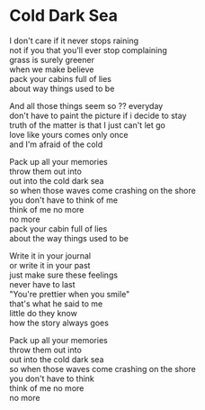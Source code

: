 # Cold Dark Sea

I don't care if it never stops raining  
not if you that you'll ever stop complaining  
grass is surely greener  
when we make believe  
pack your cabins full of lies  
about way things used to be  


And all those things seem so ?? everyday  
don't have to paint the picture if i decide to stay  
truth of the matter is that I just can't let go  
love like yours comes only once  
and I'm afraid of the cold  

Pack up all your memories  
throw them out into  
out into the cold dark sea  
so when those waves come crashing on the shore  
you don't have to think of me  
think of me no more  
no more  
pack your cabin full of lies  
about the way things used to be  

Write it in your journal  
or write it in your past  
just make sure these feelings  
never have to last  
"You're prettier when you smile"  
that's what he said to me  
little do they know  
how the story always goes  

Pack up all your memories  
throw them out into  
out into the cold dark sea  
so when those waves come crashing on the shore  
you don't have to think  
think of me no more  
no more  
 
